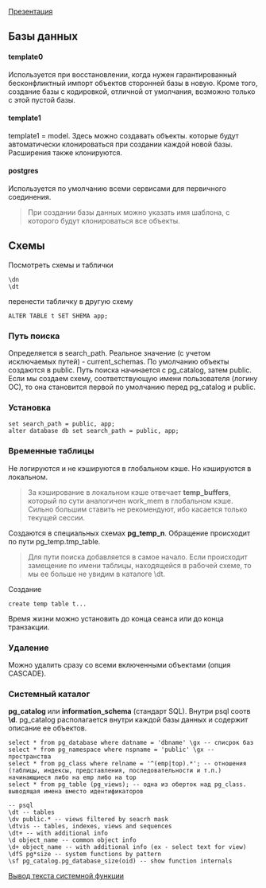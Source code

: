 [Презентация](https://www.youtube.com/watch?v=UNdB2fvDdcw&list=PLaFqU3KCWw6LPcuYVymLcXl3muC45mu3e&index=9)
## Базы данных
#### template0
Используется при восстановлении, когда нужен гарантированный бесконфликтный импорт объектов сторонней базы в новую. 
Кроме того, создание базы с кодировкой, отличной от умолчания, возможно только с этой пустой базы.
#### template1
template1 = model. Здесь можно создавать объекты. которые будут автоматически клонироваться при создании каждой новой базы.
Расширения также клонируются.
#### postgres
Используется по умолчанию всеми сервисами для первичного соединения.

> При создании базы данных можно указать имя шаблона, с которого будут клонироваться все объекты.

## Схемы
Посмотреть схемы и таблички
```
\dn
\dt
```
перенести табличку в другую схему
```
ALTER TABLE t SET SHEMA app;
```
### Путь поиска
Определяется в search_path.
Реальное значение (с учетом исключаемых путей) - current_schemas.
По умолчанию объекты создаются в public.
Путь поиска начинается с pg_catalog, затем public.
Если мы создаем схему, соответствующую имени пользователя (логину ОС), то она становится первой по умолчанию перед pg_catalog и public.
### Установка
```
set search_path = public, app;
alter database db set search_path = public, app;
```
### Временные таблицы
Не логируются и не кэшируются в глобальном кэше. Но кэшируются в локальном.
> За кэширование в локальном кэше отвечает **temp_buffers**, который по сути аналогичен work_mem в глобальном кэше. Сильно большим ставить не рекомендуют, ибо касается только текущей сессии.

Создаются в специальных схемах **pg_temp_n**.
Обращение происходит по пути pg_temp.tmp_table.
> Для пути поиска добавляется в самое начало. Если происходит замещение по имени таблицы, находящейся в рабочей схеме, то мы ее больше не увидим в каталоге \dt.

Создание
```
create temp table t...
```
Время жизни можно установить до конца сеанса или до конца транзакции.
### Удаление
Можно удалить сразу со всеми включенными объектами (опция CASCADE).
### Системный каталог
**pg_catalog** или **information_schema** (стандарт SQL). Внутри psql соотв **\d**.
pg_catalog располагается внутри каждой базы данных и содержит описание ее объектов.
```
select * from pg_database where datname = 'dbname' \gx -- списрок баз
select * from pg_namespace where nspname = 'public' \gx -- пространства
select * from pg_class where relname = '^(emp|top).*'; -- отношения (таблицы, индексы, представления, последовательности и т.п.) начинающиеся либо на emp либо на top
select * from pg_table (pg_views); -- одна из оберток над pg_class. выводящая имена вместо идентификаторов

-- psql
\dt -- tables
\dv public.* -- views filtered by seacrh mask
\dtvis -- tables, indexes, views and sequences
\dt+ -- with additional info
\d object_name -- common object info
\d+ object_name -- with additional info (ex - select text for view)
\dfS pg*size -- system functions by pattern
\sf pg_catalog.pg_database_size(oid) -- show function internals
```
[Вывод текста системной функции](https://github.com/AV-ghub/PostgreSQL/blob/main/001%20%D0%90%D0%B4%D0%BC%D0%B8%D0%BD%D0%B8%D1%81%D1%82%D1%80%D0%B8%D1%80%D0%BE%D0%B2%D0%B0%D0%BD%D0%B8%D0%B5/010%20%D0%97%D0%B0%D0%B4%D0%B0%D1%87%D0%B8%20%D0%B0%D0%B4%D0%BC%D0%B8%D0%BD%D0%B8%D1%81%D1%82%D1%80%D0%B8%D1%80%D0%BE%D0%B2%D0%B0%D0%BD%D0%B8%D1%8F/%D0%9F%D0%BE%D0%BB%D0%B5%D0%B7%D0%BD%D1%8B%D0%B5%20%D1%81%D0%BA%D1%80%D0%B8%D0%BF%D1%82%D1%8B.md#%D0%B2%D1%8B%D0%B2%D0%BE%D0%B4-%D1%82%D0%B5%D0%BA%D1%81%D1%82%D0%B0-%D1%81%D0%B8%D1%81%D1%82%D0%B5%D0%BC%D0%BD%D0%BE%D0%B9-%D1%84%D1%83%D0%BD%D0%BA%D1%86%D0%B8%D0%B8)



